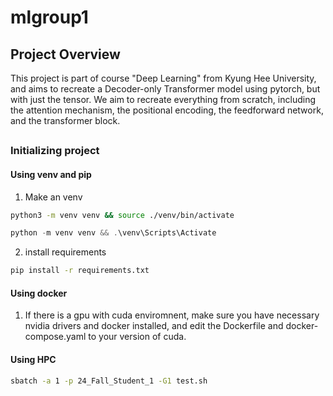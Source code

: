 # mlgroup1

## Project Overview

This project is part of course "Deep Learning" from Kyung Hee University, and aims to recreate a Decoder-only Transformer model using pytorch, but with just the tensor. We aim to recreate everything from scratch, including the attention mechanism, the positional encoding, the feedforward network, and the transformer block.

## 

### Initializing project

#### Using venv and pip

1. Make an venv
```bash <linux>
python3 -m venv venv && source ./venv/bin/activate
```

```powershell <windows>
python -m venv venv && .\venv\Scripts\Activate
```

2. install requirements
```bash <Linux>
pip install -r requirements.txt
```

#### Using docker

1. If there is a gpu with cuda enviromnent, make sure you have necessary nvidia drivers and docker installed, and edit the Dockerfile and docker-compose.yaml to your version of cuda.

#### Using HPC

```bash
sbatch -a 1 -p 24_Fall_Student_1 -G1 test.sh 
```